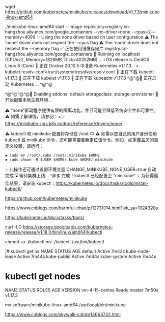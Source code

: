 wget https://github.com/kubernetes/minikube/releases/download/v1.7.3/minikube-linux-amd64

./minikube-linux-amd64 start --image-repository=registry.cn-hangzhou.aliyuncs.com/google_containers --vm-driver=none --cpus=2 --memory=4096 
✨  Using the none driver based on user configuration
⚠️  The 'none' driver does not respect the --cpus flag
⚠️  The 'none' driver does not respect the --memory flag
✅  正在使用镜像存储库 registry.cn-hangzhou.aliyuncs.com/google_containers
🤹  Running on localhost (CPUs=2, Memory=1826MB, Disk=40252MB) ...
ℹ️   OS release is CentOS Linux 8 (Core)
🐳  正在 Docker 20.10.5 中准备 Kubernetes v1.17.3…
    ▪ kubelet.resolv-conf=/run/systemd/resolve/resolv.conf
💾  正在下载 kubectl v1.17.3
💾  正在下载 kubelet v1.17.3
💾  正在下载 kubeadm v1.17.3
^@^@🚀  正在启动 Kubernetes ...
^@^@

^@^@^@^@🌟  Enabling addons: default-storageclass, storage-provisioner
🤹  开始配置本地主机环境...

⚠️  “none”驱动程序提供有限的隔离功能，并且可能会降低系统安全性和可靠性。
⚠️  如需了解详情，请参阅：
👉  https://minikube.sigs.k8s.io/docs/reference/drivers/none/

⚠️  kubectl 和 minikube 配置将存储在 /root 中
⚠️  如需以您自己的用户身份使用 kubectl 或 minikube 命令，您可能需要重新定位该命令。例如，如需覆盖您的自定义设置，请运行：

    ▪ sudo mv /root/.kube /root/.minikube $HOME
    ▪ sudo chown -R $USER $HOME/.kube $HOME/.minikube

💡  此操作还可通过设置环境变量 CHANGE_MINIKUBE_NONE_USER=true 自动完成
⌛  等待集群上线...
^@🏄  完成！kubectl 已经配置至 "minikube"
💡  为获得最佳结果，请安装 kubectl：https://kubernetes.io/docs/tasks/tools/install-kubectl/

https://github.com/kubernetes/minikube

https://www.cnblogs.com/harmful-chan/p/12731014.html?ivk_sa=1024320u

https://kubernetes.io/docs/tasks/tools/

curl -LO https://storage.googleapis.com/kubernetes-release/release/v1.18.0/bin/linux/amd64/kubectl 

chmod +x ./kubectl
mv ./kubectl /usr/bin/kubectl


]# kubectl get ns
NAME              STATUS   AGE
default           Active   7m42s
kube-node-lease   Active   7m44s
kube-public       Active   7m44s
kube-system       Active   7m44s


# kubectl get nodes
NAME             STATUS   ROLES    AGE     VERSION
vm-4-15-centos   Ready    master   7m50s   v1.17.3

 mv software/minikube-linux-amd64 /usr/local/bin/minikube

 https://www.cnblogs.com/skywalk-cnb/p/14663722.html
 